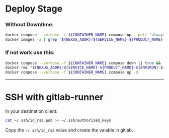 # Deploy Stage
### Without Downtime:
```bash
docker compose --verbose -f ${CONTAINER_NAME}.compose up --pull "always" -d &&
docker images -a | grep "${NEXUS_ADDR}/${SERVICE_NAME}-${PRODUCT_NAME}-${ENVIRON}.*none" | awk '{ print $3; }' | xargs docker rmi || true
```
### If not work use this:
```bash
docker compose --verbose -f ${CONTAINER_NAME}.compose down || true &&
docker rmi "${NEXUS_ADDR}/${SERVICE_NAME}-${PRODUCT_NAME}-${ENVIRON}:${APP_VERSION}" || true &&
docker compose --verbose -f ${CONTAINER_NAME}.compose up -d
```

---

# SSH with gitlab-runner
In your destination client:
```bash
cat ~/.ssh/id_rsa.pub >> ~/.ssh/authorized_keys
```
Copy the `~/.ssh/id_rsa` value and create the vaiable in gitlab.
